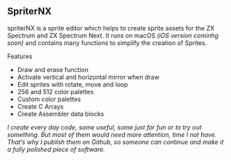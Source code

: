 ##  SpriterNX

spriterNX is a sprite editor which helps to create sprite assets for the ZX Spectrum and ZX Spectrum Next.
It runs on macOS *(iOS version cominhg soon)* and contains many functions to simplify the creation of Sprites.

Features

- Draw and erase function
- Activate vertical and horizontal mirror when draw
- Edit sprites with rotate, move and loop
- 256 and 512 color palettes
- Custom color palettes
- Create C Arrays
- Create Assembler data blocks

*I create every day code, some useful, some just for fun or to try out something. But most of them would need more attention, time I not have. That’s why I publish them on Github, so someone can continue and make it a fully polished piece of software.*
